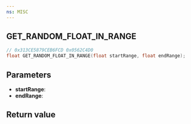 ```yaml
---
ns: MISC
---
```

## GET_RANDOM_FLOAT_IN_RANGE

```c
// 0x313CE5879CEB6FCD 0x0562C4D0
float GET_RANDOM_FLOAT_IN_RANGE(float startRange, float endRange);
```


## Parameters
* **startRange**: 
* **endRange**: 

## Return value
